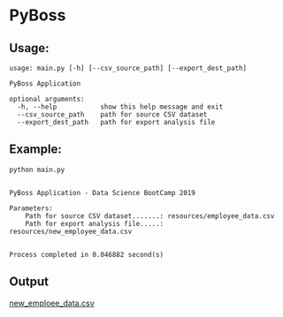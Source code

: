 # PyBoss

## Usage:

	usage: main.py [-h] [--csv_source_path] [--export_dest_path]

	PyBoss Application

	optional arguments:
	  -h, --help           show this help message and exit
	  --csv_source_path    path for source CSV dataset
	  --export_dest_path   path for export analysis file

## Example:
	python main.py


	PyBoss Application - Data Science BootCamp 2019

	Parameters:
		Path for source CSV dataset.......: resources/employee_data.csv
		Path for export analysis file.....: resources/new_employee_data.csv


	Process completed in 0.046882 second(s)

## Output
[new_emploee_data.csv](resources/new_employee_data.csv)